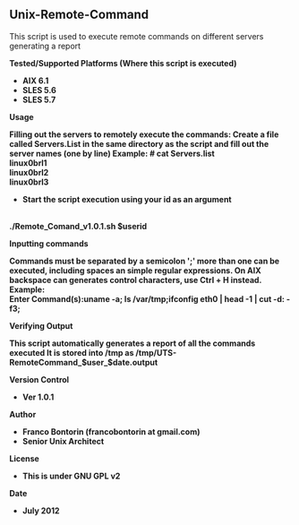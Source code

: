 Unix-Remote-Command
-

This script is used to execute remote commands on different servers generating a report

<b> Tested/Supported Platforms (Where this script is executed) <b/>

  * AIX 6.1
  * SLES 5.6
  * SLES 5.7

<b> Usage <b/>

Filling out the servers to remotely execute the commands:
Create a file called Servers.List in the same directory as the script and fill out the server names (one by line)
Example: # cat Servers.list
<br>
linux0brl1
<br>
linux0brl2
<br>
linux0brl3
<br>

- Start the script execution using your id as an argument
<br>
./Remote_Comand_v1.0.1.sh $userid

<b> Inputting commands <b/>

Commands must be separated by a semicolon ';' more than one can be executed, including spaces an simple regular expressions.
On AIX backspace can generates control characters, use Ctrl + H instead.
<br>
Example:
<br>
Enter Command(s):uname -a; ls /var/tmp;ifconfig eth0 | head -1 | cut -d: -f3;

<b> Verifying Output <b/>

This script automatically generates a report of all the commands executed
It is stored into /tmp as /tmp/UTS-RemoteCommand_$user_$date.output

<b>Version Control <b/>
  *	Ver 1.0.1

<b>Author<b/>

  * Franco Bontorin (francobontorin at gmail.com)
  * Senior Unix Architect

<b>License<b/>

  * This is under GNU GPL v2

<b>Date<b/>

  * July 2012


